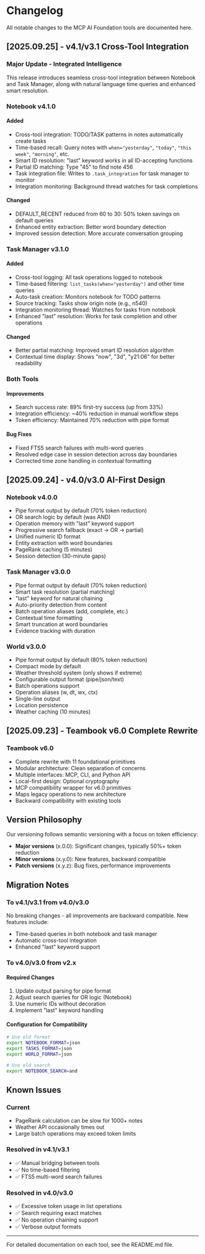 # Changelog

All notable changes to the MCP AI Foundation tools are documented here.

## [2025.09.25] - v4.1/v3.1 Cross-Tool Integration

### Major Update - Integrated Intelligence

This release introduces seamless cross-tool integration between Notebook and Task Manager, along with natural language time queries and enhanced smart resolution.

### Notebook v4.1.0

#### Added
- Cross-tool integration: TODO/TASK patterns in notes automatically create tasks
- Time-based recall: Query notes with `when="yesterday"`, `"today"`, `"this week"`, `"morning"`, etc.
- Smart ID resolution: "last" keyword works in all ID-accepting functions
- Partial ID matching: Type "45" to find note 456
- Task integration file: Writes to `.task_integration` for task manager to monitor
- Integration monitoring: Background thread watches for task completions

#### Changed
- DEFAULT_RECENT reduced from 60 to 30: 50% token savings on default queries
- Enhanced entity extraction: Better word boundary detection
- Improved session detection: More accurate conversation grouping

### Task Manager v3.1.0

#### Added
- Cross-tool logging: All task operations logged to notebook
- Time-based filtering: `list_tasks(when="yesterday")` and other time queries  
- Auto-task creation: Monitors notebook for TODO patterns
- Source tracking: Tasks show origin note (e.g., n540)
- Integration monitoring thread: Watches for tasks from notebook
- Enhanced "last" resolution: Works for task completion and other operations

#### Changed
- Better partial matching: Improved smart ID resolution algorithm
- Contextual time display: Shows "now", "3d", "y21:06" for better readability

### Both Tools

#### Improvements
- Search success rate: 89% first-try success (up from 33%)
- Integration efficiency: ~40% reduction in manual workflow steps
- Token efficiency: Maintained 70% reduction with pipe format

#### Bug Fixes
- Fixed FTS5 search failures with multi-word queries
- Resolved edge case in session detection across day boundaries
- Corrected time zone handling in contextual formatting

## [2025.09.24] - v4.0/v3.0 AI-First Design

### Notebook v4.0.0
- Pipe format output by default (70% token reduction)
- OR search logic by default (was AND)
- Operation memory with "last" keyword support
- Progressive search fallback (exact → OR → partial)
- Unified numeric ID format
- Entity extraction with word boundaries
- PageRank caching (5 minutes)
- Session detection (30-minute gaps)

### Task Manager v3.0.0
- Pipe format output by default (70% token reduction)
- Smart task resolution (partial matching)
- "last" keyword for natural chaining
- Auto-priority detection from content
- Batch operation aliases (add, complete, etc.)
- Contextual time formatting
- Smart truncation at word boundaries
- Evidence tracking with duration

### World v3.0.0
- Pipe format output by default (80% token reduction)
- Compact mode by default
- Weather threshold system (only shows if extreme)
- Configurable output format (pipe/json/text)
- Batch operations support
- Operation aliases (w, dt, wx, ctx)
- Single-line output
- Location persistence
- Weather caching (10 minutes)

## [2025.09.23] - Teambook v6.0 Complete Rewrite

### Teambook v6.0
- Complete rewrite with 11 foundational primitives
- Modular architecture: Clean separation of concerns
- Multiple interfaces: MCP, CLI, and Python API
- Local-first design: Optional cryptography
- MCP compatibility wrapper for v6.0 primitives
- Maps legacy operations to new architecture
- Backward compatibility with existing tools

## Version Philosophy

Our versioning follows semantic versioning with a focus on token efficiency:

- **Major versions** (x.0.0): Significant changes, typically 50%+ token reduction
- **Minor versions** (x.y.0): New features, backward compatible
- **Patch versions** (x.y.z): Bug fixes, performance improvements

## Migration Notes

### To v4.1/v3.1 from v4.0/v3.0

No breaking changes - all improvements are backward compatible. New features include:
- Time-based queries in both notebook and task manager
- Automatic cross-tool integration
- Enhanced "last" keyword support

### To v4.0/v3.0 from v2.x

#### Required Changes
1. Update output parsing for pipe format
2. Adjust search queries for OR logic (Notebook)
3. Use numeric IDs without decoration
4. Implement "last" keyword handling

#### Configuration for Compatibility
```bash
# Use old format
export NOTEBOOK_FORMAT=json
export TASKS_FORMAT=json
export WORLD_FORMAT=json

# Use old search
export NOTEBOOK_SEARCH=and
```

## Known Issues

### Current
- PageRank calculation can be slow for 1000+ notes
- Weather API occasionally times out
- Large batch operations may exceed token limits

### Resolved in v4.1/v3.1
- ✅ Manual bridging between tools
- ✅ No time-based filtering
- ✅ FTS5 multi-word search failures

### Resolved in v4.0/v3.0
- ✅ Excessive token usage in list operations
- ✅ Search requiring exact matches
- ✅ No operation chaining support
- ✅ Verbose output formats

---

For detailed documentation on each tool, see the README.md file.
